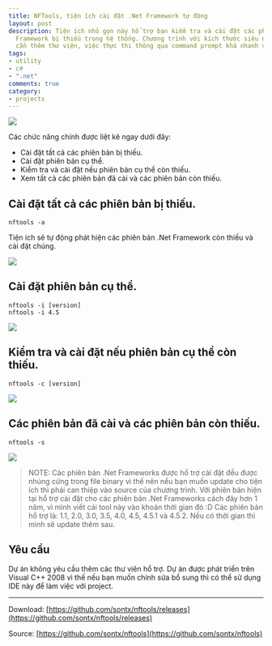 ```yaml
---
title: NFTools, tiện ích cài đặt .Net Framework tự động
layout: post
description: Tiện ích nhỏ gọn này hổ trợ bạn kiểm tra và cài đặt các phiên bản .Net
  Framework bị thiếu trong hệ thống. Chương trình với kích thước siêu nhỏ gọn và không
  cần thêm thư viện, việc thực thi thông qua command prompt khá nhanh và đơn giản
tags:
- utility
- c#
- ".net"
comments: true
category:
- projects
---
```


![](https://4.bp.blogspot.com/-mz2LH_4Zu2E/V03CEllsfkI/AAAAAAAAOtY/qEzQrHFq5UUcjp2r4GK15uJdwi6fnFTPgCKgB/s1600/Untitled.png)

Các chức năng chính được liệt kê ngay dưới đây:

* Cài đặt tất cả các phiên bản bị thiếu.
* Cài đặt phiên bản cụ thể.
* Kiểm tra và cài đặt nếu phiên bản cụ thể còn thiếu.
* Xem tất cả các phiên bản đã cài và các phiên bản còn thiếu.

Cài đặt tất cả các phiên bản bị thiếu.
----------

```
nftools -a 
```

Tiện ích sẽ tự động phát hiện các phiên bản .Net Framework còn thiếu và cài đặt chúng.

![](https://1.bp.blogspot.com/-qH1rQH6jId0/V024_YI_s-I/AAAAAAAAOr8/4lVbHzI9aQMjPpkMBtyWk-Wf4luLYKI-ACKgB/s1600/Capture.PNG)

Cài đặt phiên bản cụ thể.
-----------

```
nftools -i [version]
nftools -i 4.5
```

![](https://3.bp.blogspot.com/-tzv1ox_A8GY/V0286tzhsxI/AAAAAAAAOsU/gcZZtPopZtg87IPTXyoprAvDJgq9pdeKwCKgB/s1600/Capture.PNG)

Kiểm tra và cài đặt nếu phiên bản cụ thể còn thiếu.
------------

```
nftools -c [version]
```

![](https://3.bp.blogspot.com/-6bZP-gnRg5s/V02-Z4hbubI/AAAAAAAAOss/remjQF5tDAgRaDxzONwkZ6TlP1wnAdpKACKgB/s0/Capture.PNG)

Các phiên bản đã cài và các phiên bản còn thiếu.
---------------

```
nftools -s
```

![](https://3.bp.blogspot.com/-W3Op-yCZP0U/V02-5XX_g3I/AAAAAAAAOs8/c8poBaT2XYw2LxlSAgG--ghAmoK5243hACKgB/s1600/Capture.PNG)


> NOTE: Các phiên bản .Net Frameworks được hổ trợ cài đặt đều được nhúng cứng trong file binary vì thế nên nếu bạn muốn update cho tiện ích thì phải can thiệp vào source của chương trình.
Với phiên bản hiện tại hổ trợ cài đặt cho các phiên bản .Net Frameworks cách đây hơn 1 năm, vì mình viết cái tool này vào khoản thời gian đó :D
Các phiên bản hổ trợ là: 1.1, 2.0, 3.0, 3.5, 4.0, 4.5, 4.5.1 và 4.5.2.
Nếu có thời gian thì mình sẽ update thêm sau.

Yêu cầu
-----

Dự án không yêu cầu thêm các thư viên hổ trợ. Dự án được phát triển trên Visual C++ 2008 vì thế nếu bạn muốn chỉnh sửa bổ sung thì có thể sử dụng IDE này để làm việc với project.

* * *

Download: [https://github.com/sontx/nftools/releases](https://github.com/sontx/nftools/releases)

Source: [https://github.com/sontx/nftools](https://github.com/sontx/nftools)
